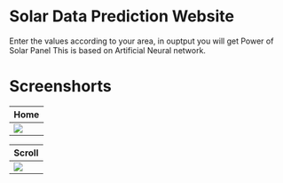 # Solar Data Prediction Website

Enter the values according to your area, in ouptput you will get Power of Solar Panel 
This is based on Artificial Neural network.

# Screenshorts

| Home      |
|------------|
| <img src="https://user-images.githubusercontent.com/82761457/189285313-fa67ce0c-3637-44e4-8abd-eefc2c066724.png"> |

| Scroll      |
|------------|
| <img src="https://user-images.githubusercontent.com/82761457/189285594-db396678-0e96-467a-84a5-507d128c15e6.png"> |
